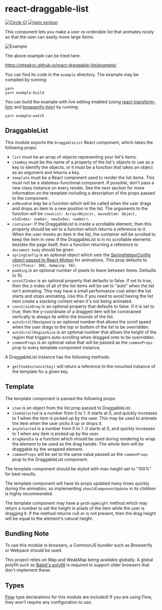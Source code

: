 # react-draggable-list

[![Circle CI](https://circleci.com/gh/StreakYC/react-draggable-list.svg?style=shield)](https://circleci.com/gh/StreakYC/react-draggable-list)
[![npm version](https://badge.fury.io/js/react-draggable-list.svg)](https://badge.fury.io/js/react-draggable-list)

This component lets you make a user re-orderable list that animates nicely so
that the user can easily move large items:

![Example](https://streakyc.github.io/react-draggable-list/video/dragitem.gif)

The above example can be tried here:

https://streakyc.github.io/react-draggable-list/example/

You can find its code in the `example` directory. The example may be compiled
by running:

```
yarn
yarn example-build
```

You can build the example with live editing enabled (using
[react-transform-hmr](https://github.com/gaearon/react-transform-hmr) and
[browserify-hmr](https://github.com/AgentME/browserify-hmr)) by running:

```
yarn example-watch
```

## DraggableList

This module exports the `DraggableList` React component, which takes the
following props:

* `list` must be an array of objects representing your list's items.
* `itemKey` must be the name of a property of the list's objects to use as a
 key to identify the objects, or it must be a function that takes an object as
 an argument and returns a key.
* `template` must be a React component used to render the list items. This must
 not be a stateless-functional component. If possible, don't pass a new
 class instance on every render. See the next section for more information
 on the template including a description of the props passed to the component.
* `onMoveEnd` may be a function which will be called when the user drags and
 drops an item to a new position in the list. The arguments to the function
 will be `(newList: Array<Object>, movedItem: Object, oldIndex: number,
 newIndex: number)`.
* `container`: If the DraggableList is inside a scrollable element, then this
 property should be set to a function which returns a reference to it. When the
 user moves an item in the list, the container will be scrolled to keep the
 item in view. If the DraggableList is in no scrollable elements besides the
 page itself, then a function returning a reference to `document.body` should
 be given.
* `springConfig` is an optional object which sets the [SpringHelperConfig
 object passed to
 React-Motion](https://github.com/chenglou/react-motion/tree/85ca75c6de9ed85937d1c95646b6044a66981eee#--spring-val-number-config-springhelperconfig--opaqueconfig)
 for animations. This prop defaults to `{stiffness: 300, damping: 50}`.
* `padding` is an optional number of pixels to leave between items. Defaults to 10.
* `unsetZIndex` is an optional property that defaults to false. If set to true,
 then the z-index of all of the list items will be set to "auto" when the list
 isn't animating. This may have a small performance cost when the list starts
 and stops animating. Use this if you need to avoid having the list item create
 a stacking context when it's not being animated.
* `constrainDrag` in an optional property that defaults to false.  If it is set to
 true, then the y-coordinate of a dragged item will be constrained vertically to 
 always lie within the bounds of the list.
* `autoScrollMaxSpeed` is an optional number that allows the scroll speed when
 the user drags to the top or bottom of the list to be overridden.
* `autoScrollRegionSize` is an optional number that allows the height of the
 region that triggers auto-scrolling when dragged onto to be overridden.
* `commonProps` is an optional value that will be passed as the `commonProps`
 prop to every template component instance.

A DraggableList instance has the following methods:
* `getItemInstance(key)` will return a reference to the mounted instance of the
 template for a given key.

## Template

The template component is passed the following props:

* `item` is an object from the list prop passed to DraggableList.
* `itemSelected` is a number from 0 to 1. It starts at 0, and quickly increases
 to 1 when the item is picked up by the user. This may be used to animate the
 item when the user picks it up or drops it.
* `anySelected` is a number from 0 to 1. It starts at 0, and quickly increases
 to 1 when any item is picked up by the user.
* `dragHandle` is a function which should be used during rendering to wrap the
 element to be used as the drag handle. The whole item will be draggable by the
 wrapped element.
* `commonProps` will be set to the same value passed as the `commonProps` prop
 to the DraggableList component.

The template component should be styled with max-height set to "100%" for best
results.

The template component will have its props updated many times quickly during
the animation, so implementing `shouldComponentUpdate` in its children is
highly recommended.

The template component may have a `getDragHeight` method which may return a
number to set the height in pixels of the item while the user is dragging it.
If the method returns null or is not present, then the drag height will be
equal to the element's natural height.

## Bundling Note

To use this module in browsers, a CommonJS bundler such as Browserify or
Webpack should be used.

This project relies on Map and WeakMap being available globally. A global polyfill
such as [Babel's polyfill](https://babeljs.io/docs/usage/polyfill/) is required to
support older browsers that don't implement these.

## Types

[Flow](https://flowtype.org/) type declarations for this module are included!
If you are using Flow, they won't require any configuration to use.
